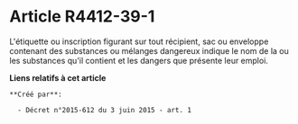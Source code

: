 # Article R4412-39-1

L'étiquette ou inscription figurant sur tout récipient, sac ou enveloppe contenant des substances ou mélanges dangereux
indique le nom de la ou les substances qu'il contient et les dangers que présente leur emploi.

**Liens relatifs à cet article**

	**Créé par**:

	  - Décret n°2015-612 du 3 juin 2015 - art. 1
